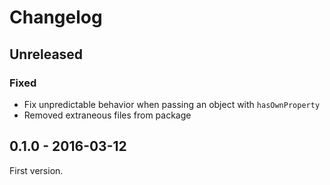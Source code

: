 # Changelog

## Unreleased

### Fixed

- Fix unpredictable behavior when passing an object with `hasOwnProperty`
- Removed extraneous files from package

## 0.1.0 - 2016-03-12

First version.
